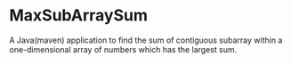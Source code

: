 # MaxSubArraySum
A Java(maven) application to find the sum of contiguous subarray within a one-dimensional array of numbers which has the largest sum.
